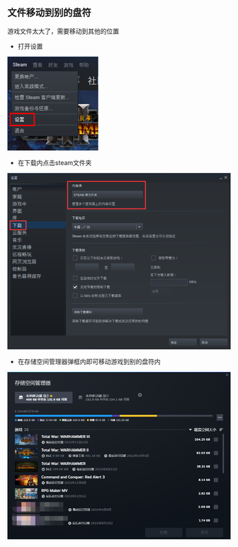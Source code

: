 

## 文件移动到别的盘符
游戏文件太大了，需要移动到其他的位置

- 打开设置

![image-20221112210907658](https://raw.githubusercontent.com/RuanZhongNan/img-store/main/img/image-20221112210907658.png)


- 在下载内点击steam文件夹

![image-20221112211046146](https://raw.githubusercontent.com/RuanZhongNan/img-store/main/img/image-20221112211046146.png)


- 在存储空间管理器弹框内即可移动游戏到别的盘符内

![image-20221112211204713](https://raw.githubusercontent.com/RuanZhongNan/img-store/main/img/image-20221112211204713.png)
